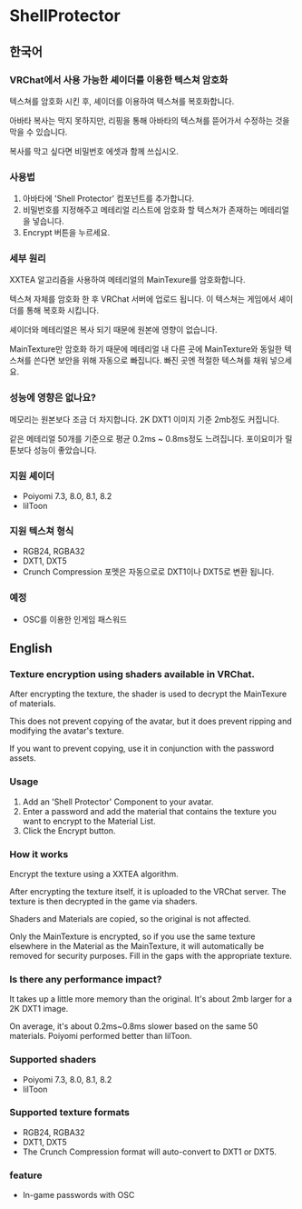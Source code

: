 # ShellProtector

## 한국어

### **VRChat에서 사용 가능한 셰이더를 이용한 텍스쳐 암호화**

텍스쳐를 암호화 시킨 후, 셰이더를 이용하여 텍스쳐를 복호화합니다.

아바타 복사는 막지 못하지만, 리핑을 통해 아바타의 텍스쳐를 뜯어가서 수정하는 것을 막을 수 있습니다.

복사를 막고 싶다면 비밀번호 에셋과 함께 쓰십시오.

### 사용법
1. 아바타에 'Shell Protector' 컴포넌트를 추가합니다.
2. 비밀번호를 지정해주고 메테리얼 리스트에 암호화 할 텍스쳐가 존재하는 메테리얼을 넣습니다.
3. Encrypt 버튼을 누르세요.

### 세부 원리
XXTEA 알고리즘을 사용하여 메테리얼의 MainTexure를 암호화합니다.

텍스쳐 자체를 암호화 한 후 VRChat 서버에 업로드 됩니다. 이 텍스쳐는 게임에서 셰이더를 통해 복호화 시킵니다.

셰이더와 메테리얼은 복사 되기 때문에 원본에 영향이 없습니다.

MainTexture만 암호화 하기 때문에 메테리얼 내 다른 곳에 MainTexture와 동일한 텍스쳐를 쓴다면 보안을 위해 자동으로 빠집니다. 빠진 곳엔 적절한 텍스쳐를 채워 넣으세요.

### 성능에 영향은 없나요?
메모리는 원본보다 조금 더 차지합니다. 2K DXT1 이미지 기준 2mb정도 커집니다.

같은 메테리얼 50개를 기준으로 평균 0.2ms ~ 0.8ms정도 느려집니다. 포이요미가 릴툰보다 성능이 좋았습니다.

### 지원 셰이더
- Poiyomi 7.3, 8.0, 8.1, 8.2
- lilToon

### 지원 텍스쳐 형식
- RGB24, RGBA32
- DXT1, DXT5
- Crunch Compression 포멧은 자동으로로 DXT1이나 DXT5로 변환 됩니다.
 
### 예정
- OSC를 이용한 인게임 패스워드

## English

### **Texture encryption using shaders available in VRChat**.

After encrypting the texture, the shader is used to decrypt the MainTexure of materials.

This does not prevent copying of the avatar, but it does prevent ripping and modifying the avatar's texture.

If you want to prevent copying, use it in conjunction with the password assets.

### Usage
1. Add an 'Shell Protector' Component to your avatar.
2. Enter a password and add the material that contains the texture you want to encrypt to the Material List.
3. Click the Encrypt button.

### How it works
Encrypt the texture using a XXTEA algorithm.

After encrypting the texture itself, it is uploaded to the VRChat server. The texture is then decrypted in the game via shaders.

Shaders and Materials are copied, so the original is not affected.

Only the MainTexture is encrypted, so if you use the same texture elsewhere in the Material as the MainTexture, it will automatically be removed for security purposes. Fill in the gaps with the appropriate texture.

### Is there any performance impact?
It takes up a little more memory than the original. It's about 2mb larger for a 2K DXT1 image.

On average, it's about 0.2ms~0.8ms slower based on the same 50 materials. Poiyomi performed better than lilToon.

### Supported shaders
- Poiyomi 7.3, 8.0, 8.1, 8.2
- lilToon

### Supported texture formats
- RGB24, RGBA32
- DXT1, DXT5
- The Crunch Compression format will auto-convert to DXT1 or DXT5.
### feature
- In-game passwords with OSC

